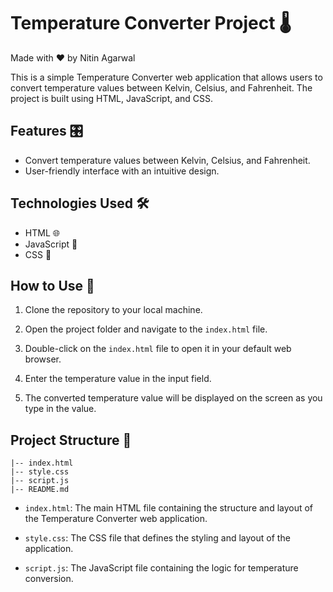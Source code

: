 
# Temperature Converter Project  🌡️

Made with ❤️ by Nitin Agarwal

This is a simple Temperature Converter web application that allows users to convert temperature values between Kelvin, Celsius, and Fahrenheit. The project is built using HTML, JavaScript, and CSS.

## Features 🎛️

- Convert temperature values between Kelvin, Celsius, and Fahrenheit.
- User-friendly interface with an intuitive design.

## Technologies Used 🛠️

- HTML 🌐
- JavaScript 🚀
- CSS 🎨

## How to Use 📝

1. Clone the repository to your local machine.

2. Open the project folder and navigate to the `index.html` file.

3. Double-click on the `index.html` file to open it in your default web browser.

4. Enter the temperature value in the input field.

5. The converted temperature value will be displayed on the screen as you type in the value.

## Project Structure 📁

```
|-- index.html
|-- style.css
|-- script.js
|-- README.md
```

- `index.html`: The main HTML file containing the structure and layout of the Temperature Converter web application.

- `style.css`: The CSS file that defines the styling and layout of the application.

- `script.js`: The JavaScript file containing the logic for temperature conversion.

